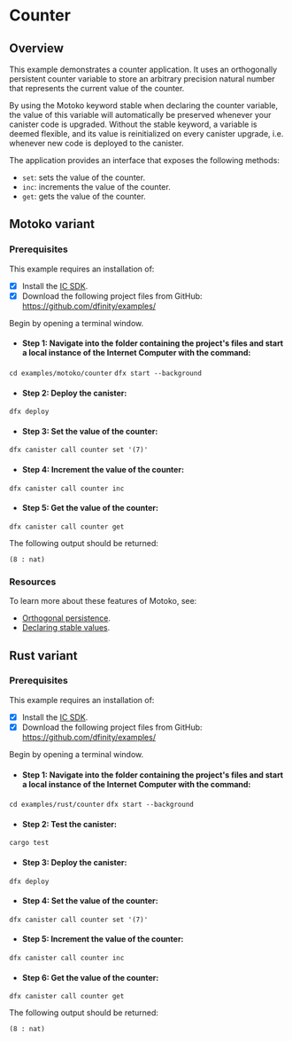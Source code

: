 # Counter

## Overview

This example demonstrates a counter application. It uses an orthogonally persistent counter variable to store an arbitrary precision natural number that represents the current value of the counter.

By using the Motoko keyword stable when declaring the counter variable, the value of this variable will automatically be preserved whenever your canister code is upgraded. Without the stable keyword, a variable is deemed flexible, and its value is reinitialized on every canister upgrade, i.e. whenever new code is deployed to the canister.

The application provides an interface that exposes the following methods:

- `set`: sets the value of the counter.
- `inc`: increments the value of the counter.
- `get`: gets the value of the counter.

## Motoko variant

### Prerequisites
This example requires an installation of:

- [x] Install the [IC SDK](../developer-docs/setup/install/index.mdx).
- [x] Download the following project files from GitHub: https://github.com/dfinity/examples/

Begin by opening a terminal window.

- #### Step 1: Navigate into the folder containing the project's files and start a local instance of the Internet Computer with the command:

`cd examples/motoko/counter`
`dfx start --background`

- #### Step 2: Deploy the canister:

```
dfx deploy
```

- #### Step 3: Set the value of the counter:

```
dfx canister call counter set '(7)'
```

- #### Step 4: Increment the value of the counter:

```
dfx canister call counter inc
```

- #### Step 5: Get the value of the counter:

```
dfx canister call counter get
```

The following output should be returned:

```
(8 : nat)
```

### Resources
To learn more about these features of Motoko, see:

- [Orthogonal persistence](https://internetcomputer.org/docs/current/developer-docs/build/cdks/motoko-dfinity/motoko/#orthogonal-persistence).
- [Declaring stable values](https://internetcomputer.org/docs/current/developer-docs/build/cdks/motoko-dfinity/upgrades#declaring-stable-variables).

## Rust variant

### Prerequisites
This example requires an installation of:

- [x] Install the [IC SDK](../developer-docs/setup/install/index.mdx).
- [x] Download the following project files from GitHub: https://github.com/dfinity/examples/

Begin by opening a terminal window.

- #### Step 1: Navigate into the folder containing the project's files and start a local instance of the Internet Computer with the command:

`cd examples/rust/counter`
`dfx start --background`

- #### Step 2: Test the canister:

```
cargo test
```

- #### Step 3: Deploy the canister:

```
dfx deploy
```

- #### Step 4: Set the value of the counter:

```
dfx canister call counter set '(7)'
```

- #### Step 5: Increment the value of the counter:

```
dfx canister call counter inc
```

- #### Step 6: Get the value of the counter:

```
dfx canister call counter get
```

The following output should be returned:

```
(8 : nat)
```

